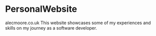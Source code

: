 # PersonalWebsite
alecmoore.co.uk
This website showcases some of my experiences and skills on my journey as a software developer.
